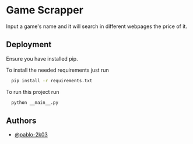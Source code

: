 
# Game Scrapper

Input a game's name and it will search in different webpages the price of it.

## Deployment

Ensure you have installed pip.

To install the needed requirements just run 

```bash
  pip install -r requirements.txt
```
To run this project run

```bash
  python __main__.py
```


## Authors

- [@pablo-2k03](https://www.github.com/pablo-2k03)

